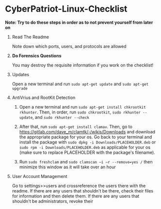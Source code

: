 # CyberPatriot-Linux-Checklist
  **Note: Try to do these steps in order as to not prevent yourself from later on**

1. Read The Readme
   
     Note down which ports, users, and protocols are allowed

 
2. **Do Forensics Questions**

     You may destroy the requisite information if you work on the checklist!


3. Updates

     Open a new terminal and run `sudo apt-get update` and `sudo apt-get upgrade`


4. AntiVrius and RootKit Detection

    1. Open a new terminal and run `sudo apt-get install chkrootkit rkhunter`. Then, in order, run `sudo chkrootkit`, `sudo rkhunter --update`, and `sudo rkhunter --check`
    
    2. After that, run `sudo apt-get install clamav`. Then, go to https://gitlab.com/dave_m/clamtk/-/wikis/Downloads and download the appropriate package for your os. Go back to your terminal and install the package with `sudo dpkg -i Downloads/PLACEHOLDER.deb` or `sudo rpm -i Downloads/PLACEHOLDER.deb` as applicable for your os (make sure to replace PLACEHOLDER with the package's filename).
    
    3. Run `sudo freshclam` and `sudo clamscan –i –r --remove=yes /` then minimize this window as it will take over an hour

  
5. User Account Management

    Go to settings>>users and crossreference the users there with the readme. If there are any users that shouldn't be there, check their files for information and then delete them. If there are any users that shouldn't be administrators, revoke their 
   
